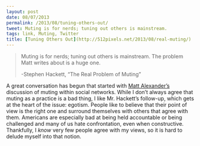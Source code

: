 ```yaml
---
layout: post
date: 08/07/2013
permalink: /2013/08/tuning-others-out/
tweet: Muting is for nerds; tuning out others is mainstream.
tags: link, Muting, Twitter
title: [Tuning Others Out](http://512pixels.net/2013/08/real-muting/)
---
```


<blockquote>
  <p>Muting is for nerds; tuning out others is mainstream. The problem Matt writes about is a huge one.</p>
  
  <p>-Stephen Hackett, &#8220;The Real Problem of Muting&#8221;</p>
</blockquote>

<p>A great conversation has begun that started with <a href="http://one37.net/blog/7/8/2013/muting" title="Muting - One37">Matt Alexander&#8217;s</a> discussion of muting within social networks. While I don&#8217;t always agree that muting as a practice is a bad thing, I like Mr. Hackett&#8217;s follow-up, which gets at the heart of the issue: egotism. People like to believe that their point of view is the right one and surround themselves with others that agree with them. Americans are especially bad at being held accountable or being challenged and many of us hate confrontation, even when constructive. Thankfully, I <em>know</em> very few people agree with my views, so it is hard to delude myself into that notion.</p>
